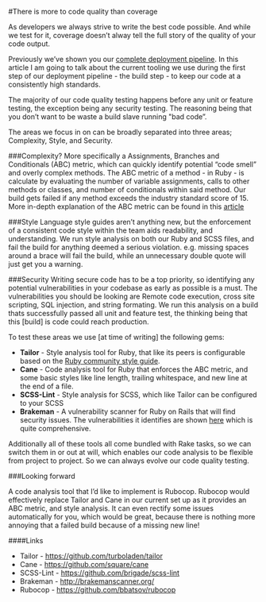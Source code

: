 #There is more to code quality than coverage

As developers we always strive to write the best code possible. And while we test for it, coverage doesn’t alway tell the full story of the quality of your code output.

Previously we’ve shown you our [complete deployment pipeline](https://www.madetech.com/news/continuous-delivery-with-jenkins). In this article I am going to talk about the current tooling we use during the first step of our deployment pipeline - the build step - to keep our code at a consistently high standards.

The majority of our code quality testing happens before any unit or feature testing, the exception being any security testing. The reasoning being that you don’t want to be waste a build slave running "bad code”.

The areas we focus in on can be broadly separated into three areas; Complexity, Style, and Security.

###Complexity?
More specifically a Assignments, Branches and Conditionals (ABC) metric, which can quickly identify potential “code smell” and overly complex methods. The ABC metric of a method - in Ruby - is calculate by evaluating the number of variable assignments, calls to other methods or classes, and number of conditionals within said method. Our build gets failed if any method exceeds the industry standard score of 15. More in-depth explanation of the ABC metric can be found in this [article](http://www.softwarerenovation.com/ABCMetric.pdf)

###Style
Language style guides aren’t anything new, but the enforcement of a consistent code style within the team aids readability, and  understanding. We run style analysis on both our Ruby and SCSS files, and fail the build for anything deemed a serious violation. e.g. missing spaces around a brace will fail the build, while an unnecessary double quote will just get you a warning.

###Security
Writing secure code has to be a top priority, so identifying any potential vulnerabilities in your codebase as early as possible is a must. The vulnerabilities you should be looking are Remote code execution, cross site scripting, SQL injection, and string formating. We run this analysis on a build thats successfully passed all unit and feature test, the thinking being that this [build] is code could reach production.

To test these areas we use [at time of writing] the following gems:

- **Tailor** - Style analysis tool for Ruby, that like its peers is configurable based on the [Ruby community style guide](https://github.com/bbatsov/ruby-style-guide).
- **Cane** - Code analysis tool for Ruby that enforces the ABC metric, and some basic styles like line length, trailing whitespace, and new line at the end of a file.
- **SCSS-Lint** - Style analysis for SCSS, which like Tailor can be configured to your SCSS
- **Brakeman** - A vulnerability scanner for Ruby on Rails that will find security issues. The vulnerabilities it identifies are shown [here](http://brakemanscanner.org/docs/warning_types/) which is quite comprehensive.

Additionally all of these tools all come bundled with Rake tasks, so we can switch them in or out at will, which enables our code analysis to be flexible from project to project. So we can always evolve our code quality testing.

###Looking forward

A code analysis tool that I’d like to implement is Rubocop. Rubocop would effectively replace Tailor and Cane in our current set up as it provides an ABC metric, and style analysis. It can even rectify some issues automatically for you, which would be great, because there is nothing more annoying that a failed build because of a missing new line!

####Links
- Tailor - https://github.com/turboladen/tailor
- Cane - https://github.com/square/cane
- SCSS-Lint - https://github.com/brigade/scss-lint
- Brakeman - http://brakemanscanner.org/
- Rubocop - https://github.com/bbatsov/rubocop
